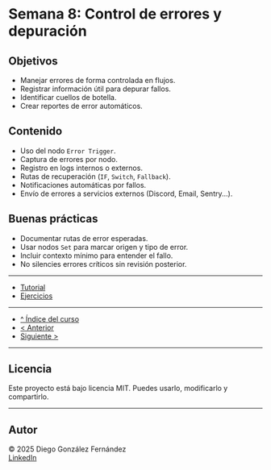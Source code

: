 # Semana 8: Control de errores y depuración

## Objetivos

- Manejar errores de forma controlada en flujos.
- Registrar información útil para depurar fallos.
- Identificar cuellos de botella.
- Crear reportes de error automáticos.

## Contenido

- Uso del nodo `Error Trigger`.
- Captura de errores por nodo.
- Registro en logs internos o externos.
- Rutas de recuperación (`IF`, `Switch`, `Fallback`).
- Notificaciones automáticas por fallos.
- Envío de errores a servicios externos (Discord, Email, Sentry...).

## Buenas prácticas

- Documentar rutas de error esperadas.
- Usar nodos `Set` para marcar origen y tipo de error.
- Incluir contexto mínimo para entender el fallo.
- No silencies errores críticos sin revisión posterior.

---

- [Tutorial](./tutorial.md)
- [Ejercicios](./ejercicios.md)

---

- [^ Índice del curso](../readme.md)
- [< Anterior](../semana07/readme.md)
- [Siguiente >](../semana09/readme.md)

---

## Licencia

Este proyecto está bajo licencia MIT. Puedes usarlo, modificarlo y compartirlo.

---

## Autor

© 2025 Diego González Fernández  
[LinkedIn](https://www.linkedin.com/in/diego-gonzalez-fernandez)
